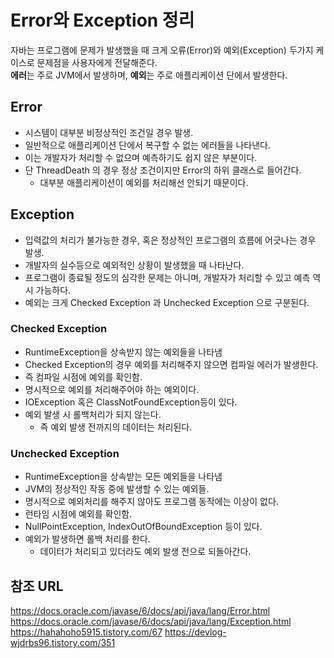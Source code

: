 # Error와 Exception 정리

자바는 프로그램에 문제가 발생했을 때 크게 오류(Error)와 예외(Exception) 두가지 케이스로 문제점을 사용자에게 전달해준다.  
**에러**는 주로 JVM에서 발생하며, **예외**는 주로 애플리케이션 단에서 발생한다.

## Error
* 시스템이 대부분 비정상적인 조건일 경우 발생.
* 일반적으로 애플리케이션 단에서 복구할 수 없는 에러들을 나타낸다. 
* 이는 개발자가 처리할 수 없으며 예측하기도 쉽지 않은 부분이다.
* 단 ThreadDeath 의 경우 정상 조건이지만 Error의 하위 클래스로 들어간다.
  * 대부분 애플리케이션이 예외를 처리해선 안되기 때문이다.

## Exception
* 입력값의 처리가 불가능한 경우, 혹은 정상적인 프로그램의 흐름에 어긋나는 경우 발생.
* 개발자의 실수등으로 예외적인 상황이 발생했을 때 나타난다.
* 프로그램이 종료될 정도의 심각한 문제는 아니며, 개발자가 처리할 수 있고 예측 역시 가능하다.
* 예외는 크게 Checked Exception 과 Unchecked Exception 으로 구분된다.

### Checked Exception
* RuntimeException을 상속받지 않는 예외들을 나타냄
* Checked Exception의 경우 예외를 처리해주지 않으면 컴파일 에러가 발생한다.
* 즉 컴파일 시점에 예외를 확인함.
* 명시적으로 예외를 처리해주어야 하는 예외이다.
* IOException 혹은 ClassNotFoundException등이 있다.
* 예외 발생 시 롤백처리가 되지 않는다.
  * 즉 예외 발생 전까지의 데이터는 처리된다.


### Unchecked Exception
* RuntimeException을 상속받는 모든 예외들을 나타냄
* JVM의 정상적인 작동 중에 발생할 수 있는 예외들.
* 명시적으로 예외처리를 해주지 않아도 프로그램 동작에는 이상이 없다.
* 런타임 시점에 예외를 확인함.
* NullPointException, IndexOutOfBoundException 등이 있다.
* 예외가 발생하면 롤백 처리를 한다.
  * 데이터가 처리되고 있더라도 예외 발생 전으로 되돌아간다.



## 참조 URL
https://docs.oracle.com/javase/6/docs/api/java/lang/Error.html  
https://docs.oracle.com/javase/6/docs/api/java/lang/Exception.html  
https://hahahoho5915.tistory.com/67
https://devlog-wjdrbs96.tistory.com/351